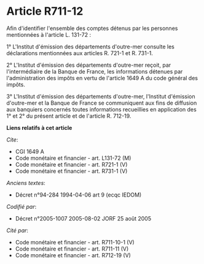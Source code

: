 # Article R711-12

Afin d'identifier l'ensemble des comptes détenus par les personnes mentionnées à l'article L. 131-72 :

1° L'Institut d'émission des départements d'outre-mer consulte les déclarations mentionnées aux articles R. 721-1 et R.
731-1.

2° L'Institut d'émission des départements d'outre-mer reçoit, par l'intermédiaire de la Banque de France, les informations
détenues par l'administration des impôts en vertu de l'article 1649 A du code général des impôts.

3° L'Institut d'émission des départements d'outre-mer, l'Institut d'émission d'outre-mer et la Banque de France se
communiquent aux fins de diffusion aux banquiers concernés toutes informations recueillies en application des 1° et 2° du
présent article et de l'article R. 712-19.

**Liens relatifs à cet article**

_Cite_:

  - CGI 1649 A
  - Code monétaire et financier - art. L131-72 (M)
  - Code monétaire et financier - art. R721-1 (V)
  - Code monétaire et financier - art. R731-1 (V)

_Anciens textes_:

  - Décret n°94-284 1994-04-06 art 9 (ecqc IEDOM)

_Codifié par_:

  - Décret n°2005-1007 2005-08-02 JORF 25 août 2005

_Cité par_:

  - Code monétaire et financier - art. R711-10-1 (V)
  - Code monétaire et financier - art. R711-11 (V)
  - Code monétaire et financier - art. R712-19 (V)
